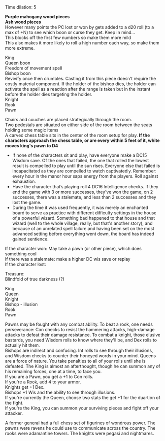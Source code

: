 Time dilation: 5
 
**Purple mahogany wood pieces**  
**Ash wood pieces**  
However many points the PC lost or won by gets added to a d20 roll (to a max of +N) to see which boon or curse they get. Keep in mind...  
This blocks off the first few numbers so make them more mild  
This also makes it more likely to roll a high number each way, so make them more extreme.
   

King  
Queen boon  
Freedom of movement spell  
Bishop boon  
Revivify once then crumbles. Casting it from this piece doesn't require the costly material component. If the holder of the bishop dies, the holder can activate the spell as a reaction after the range is taken but in the instant before the holder dies targeting the holder.  
Knight  
Rook  
Pawn
 
Chairs and couches are placed strategically through the room.  
Two pedestals are situated on either side of the room between the seats holding some magic items  
A carved chess table sits in the center of the room setup for play. **If the characters approach the chess table, or are every within 5 feet of it, white moves king's pawn to D4**

- If none of the characters sit and play, have everyone make a DC15 Wisdom save. Of the ones that failed, the one that rolled the lowest result is compelled to play until the sun rises. Everyone else that failed is incapacitated as they are compelled to watch captivatedly. Remember: every hour in the manor hour saps energy from the players. Roll against exhaustion.
- Have the character that’s playing roll 4 DC16 Intelligence checks. If they end the game with 3 or more successes, they've won the game, on 2 successes, there was a stalemate, and less than 2 successes and they lost the game.
- During the time it was used frequently, it was merely an enchanted board to serve as practice with different difficulty settings in the house of a powerful wizard. Something bad happened to that house and that wizard (well to the whole village, really, but that's another story), and because of an unrelated spell failure and having been set on the most advanced setting before everything went down, the board has indeed gained sentience.

If the character won: May take a pawn (or other piece), which does something cool  
If there was a stalemate: make a higher DC wis save or replay  
If the character lost:
 
Treasure:  
Blindfold of true darkness (?)
 
King  
Queen  
Knight  
Bishop - illusion  
Rook  
Pawn
 
Pawns may be fought with any combat ability. To beat a rook, one needs perseverance: Con checks to resist the hammering attacks, high-damage attacks to defeat their damage resistance. To combat a knight, those elusive bastards, you need Wisdom rolls to know where they'll be, and Dex rolls to actually hit them.  
Bishops are indirect and confusing. Int rolls to see through their illusions, and Wisdom checks to counter their honeyed words in your mind. Queens are a force of nature. You take penalties to all of your rolls until she is defeated. The King is almost an afterthought, though he can summon any of his remaining forces, one at a time, to face you.  
If you are a Pawn, you get a +1 to Con rolls.  
If you're a Rook, add 4 to your armor.  
Knights get +1 Dex.  
Bishops +1 Wis and the ability to see through illusions.  
If you're currently the Queen, choose two stats the get +1 for the duartion of the fight.  
If you're the King, you can summon your surviving pieces and fight off your attacker.
 
A former general had a full chess set of figurines of wondrous power. The pawns were ravens he could use to communicate across the country. The rooks were adamantine towers. The knights were pegasi and nightmares.
